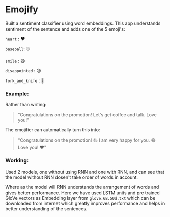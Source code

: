 # Emojify
Built a sentiment classifier using word embeddings. This app understands sentiment of the sentence and adds one of the 5 emoji's:

`heart` : ❤️
         
`baseball`: ⚾
              
`smile` : 😄
         
`disappointed` : 😞
  
`fork_and_knife` : 🍴


### Example:

Rather than writing:
>"Congratulations on the promotion! Let's get coffee and talk. Love you!"   

The emojifier can automatically turn this into:
>"Congratulations on the promotion! 👍  I am very happy for you. 😄 Love you! ❤️"

### Working:
Used 2 models, one without using RNN and one with RNN, and can see that the model without RNN dosen't take order of words in account.

Where as the model will RNN understands the arrangement of words and gives better performance. Here we have used LSTM units and pre trained GloVe vectors as Embedding layer from `glove.6B.50d.txt` which can be downloaded from internet which greatly improves performance and helps in better understanding of the sentences.
